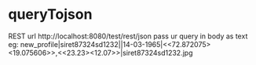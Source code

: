 # queryTojson
REST url
http://localhost:8080/test/rest/json
pass ur query in body as text 
eg: new_profile|siret87324sd1232|<Aamir><Hussain><Khan>|14-03-1965|<Mumbai><<72.872075><19.075606>>,<Delhi><<23.23><12.07>>|siret87324sd1232.jpg
